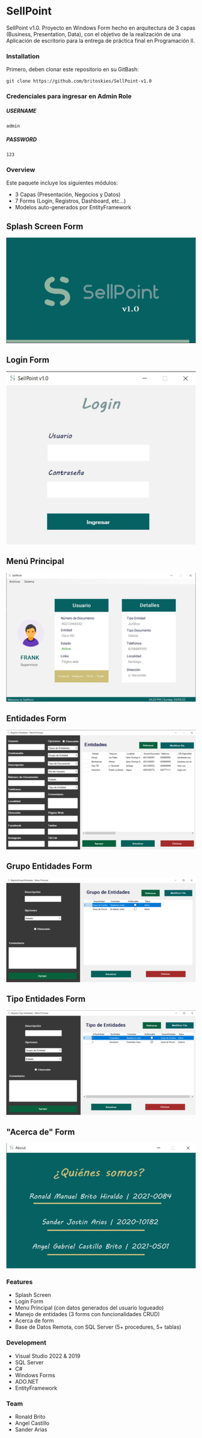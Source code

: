 # SellPoint
SellPoint v1.0. Proyecto en Windows Form hecho en arquitectura de 3 capas (Business, Presentation, Data), con el objetivo
de la realización de una Aplicación de escritorio para la entrega de práctica final en Programación II.

### Installation

Primero, deben clonar este repositorio en su GitBash:
```
git clone https://github.com/britoskies/SellPoint-v1.0
```

### Credenciales para ingresar en Admin Role

##### USERNAME
```
admin
```
##### PASSWORD
```
123
```

### Overview

Este paquete incluye los siguientes módulos:
- 3 Capas (Presentación, Negocios y Datos)
- 7 Forms (Login, Registros, Dashboard, etc...)
- Modelos auto-generados por EntityFramework


## Splash Screen Form

![Splash](/Presentation/Assets/splash.jpeg)

## Login Form

![Login](/Presentation/Assets/login.jpeg)

## Menú Principal

![Menu](/Presentation/Assets/menu.jpeg)

## Entidades Form
![Entidades](/Presentation/Assets/entidades.jpeg)

## Grupo Entidades Form
![GrupoEntidades](/Presentation/Assets/grupoentidades.jpeg)

## Tipo Entidades Form
![TipoEntidades](/Presentation/Assets/tiposentidades.jpeg)

## "Acerca de" Form
![About](/Presentation/Assets/about.jpeg)


### Features
- Splash Screen
- Login Form
- Menu Principal (con datos generados del usuario logueado)
- Manejo de entidades (3 forms con funcionalidades CRUD)
- Acerca de form
- Base de Datos Remota, con SQL Server (5+ procedures, 5+ tablas)

### Development

- Visual Studio 2022 & 2019
- SQL Server
- C#
- Windows Forms
- ADO.NET
- EntityFramework

### Team
- Ronald Brito
- Angel Castillo
- Sander Arias
